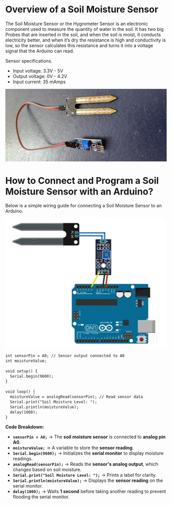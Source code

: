 # Overview of a Soil Moisture Sensor

The Soil Moisture Sensor or the Hygrometer Sensor is an electronic component used to measure the quantity of water in the soil. It has two big Probes that are inserted in the soil, and when the soil is moist, it conducts electricity better, and when it’s dry the resistance is high and conductivity is low, so the sensor calculates this resistance and turns it into a voltage signal that the Arduino can read.

Sensor specifications.

- Input voltage: 3.3V - 5V
- Output voltage: 0V - 4.2V
- Input current: 35 mAmps

![image.png](SMS1.png)

# How to Connect and Program a Soil Moisture Sensor with an Arduino?

Below is a simple wiring guide for connecting a Soil Moisture Sensor to an Arduino. 

![image.png](SMS2.png)

```arduino
int sensorPin = A0; // Sensor output connected to A0
int moistureValue;

void setup() {
  Serial.begin(9600);
}

void loop() {
  moistureValue = analogRead(sensorPin); // Read sensor data
  Serial.print("Soil Moisture Level: ");
  Serial.println(moistureValue);
  delay(1000);
}
```

**Code Breakdown:**

- **`sensorPin = A0;`** → The **soil moisture sensor** is connected to **analog pin A0**.
- **`moistureValue;`** → A variable to store the **sensor reading**.
- **`Serial.begin(9600);`** → Initializes the **serial monitor** to display moisture readings.
- **`analogRead(sensorPin);`** → Reads the **sensor's analog output**, which changes based on soil moisture.
- **`Serial.print("Soil Moisture Level: ");`** → Prints a label for clarity.
- **`Serial.println(moistureValue);`** → Displays the **sensor reading** on the serial monitor.
- **`delay(1000);`** → Waits **1 second** before taking another reading to prevent flooding the serial monitor.